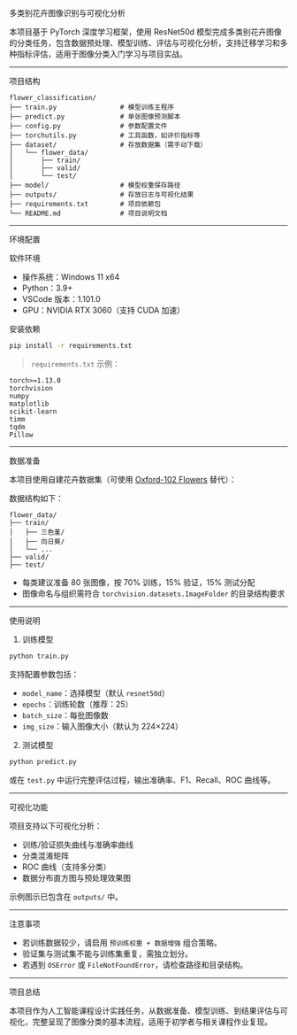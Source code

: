 

 多类别花卉图像识别与可视化分析

本项目基于 PyTorch 深度学习框架，使用 ResNet50d 模型完成多类别花卉图像的分类任务，包含数据预处理、模型训练、评估与可视化分析，支持迁移学习和多种指标评估，适用于图像分类入门学习与项目实战。

---
 项目结构

```
flower_classification/
├── train.py                # 模型训练主程序
├── predict.py              # 单张图像预测脚本
├── config.py               # 参数配置文件
├── torchutils.py           # 工具函数，如评价指标等
├── dataset/                # 存放数据集（需手动下载）
│   └── flower_data/
│       ├── train/
│       ├── valid/
│       └── test/
├── model/                  # 模型权重保存路径
├── outputs/                # 存放日志与可视化结果
├── requirements.txt        # 项目依赖包
└── README.md               # 项目说明文档
```

---

 环境配置

软件环境

* 操作系统：Windows 11 x64
* Python：3.9+
* VSCode 版本：1.101.0
* GPU：NVIDIA RTX 3060（支持 CUDA 加速）

 安装依赖

```bash
pip install -r requirements.txt
```

> `requirements.txt` 示例：

```text
torch>=1.13.0
torchvision
numpy
matplotlib
scikit-learn
timm
tqdm
Pillow
```

---

 数据准备

本项目使用自建花卉数据集（可使用 [Oxford-102 Flowers](https://www.robots.ox.ac.uk/~vgg/data/flowers/102/) 替代）：

数据结构如下：

```
flower_data/
├── train/
│   ├── 三色堇/
│   ├── 向日葵/
│   └── ...
├── valid/
├── test/
```

* 每类建议准备 80 张图像，按 70% 训练，15% 验证，15% 测试分配
* 图像命名与组织需符合 `torchvision.datasets.ImageFolder` 的目录结构要求

---

 使用说明

1. 训练模型

```bash
python train.py
```

支持配置参数包括：

* `model_name`：选择模型（默认 `resnet50d`）
* `epochs`：训练轮数（推荐：25）
* `batch_size`：每批图像数
* `img_size`：输入图像大小（默认为 224×224）

 2. 测试模型

```bash
python predict.py
```

或在 `test.py` 中运行完整评估过程，输出准确率、F1、Recall、ROC 曲线等。

---

 可视化功能

项目支持以下可视化分析：

* 训练/验证损失曲线与准确率曲线
* 分类混淆矩阵
* ROC 曲线（支持多分类）
* 数据分布直方图与预处理效果图

示例图示已包含在 `outputs/` 中。

---

 注意事项

* 若训练数据较少，请启用 `预训练权重 + 数据增强` 组合策略。
* 验证集与测试集不能与训练集重复，需独立划分。
* 若遇到 `OSError` 或 `FileNotFoundError`，请检查路径和目录结构。

---

 项目总结

本项目作为人工智能课程设计实践任务，从数据准备、模型训练、到结果评估与可视化，完整呈现了图像分类的基本流程，适用于初学者与相关课程作业复现。


